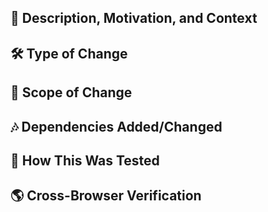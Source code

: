 ## 🚀 Description, Motivation, and Context

<!--
  Describe your changes in detail. Why is this change is required? What problem does it solve?
  Screenshots and fun icons are welcome 🎉
-->
<!--
  Be sure to pick a proper title prefix:
-->
<!-- - `build():` - changes that affect the build system or external dependencies <!-- -->
<!-- - `ci():` - changes to our CI configuration files and scripts <!-- -->
<!-- - `chore():` - changes to auxiliary tools and libraries <!-- -->
<!-- - `docs():` - documentation only changes <!-- -->
<!-- - `feat():` - a new feature <!-- -->
<!-- - `fix():` - a bug fix <!-- -->
<!-- - `perf():` - improves performance <!-- -->
<!-- - `refactor():` - neither fixes a bug nor adds a feature <!-- -->
<!-- - `revert():` - new commits to reverse the effect of some earlier commits <!-- -->
<!-- - `style():` - changes that do not affect the meaning of the code (linting, etc) <!-- -->
<!-- - `test():` - adding missing tests or correcting existing tests <!-- -->

## 🛠️ Type of Change

<!--
  UNCOMMENT the relevant type below to help others understand the intent of your PR:
-->
<!-- - Feature addition/update <!-- -->
<!-- - Bugfix <!-- -->
<!-- - Tests <!-- -->
<!-- - Documentation update <!-- -->
<!-- - Maintenance/dependency changes <!-- -->
<!-- - Architecture improvement <!-- -->
<!-- - Dev Tools <!-- -->
<!-- - Build/deploy improvement <!-- -->
<!-- - Proof of Concept <!-- -->

## 🎯 Scope of Change

<!--
  UNCOMMENT the relevant scope of change  below to describe the scope of your change,
  in terms of [semver](http://semver.org):
-->
<!-- - PATCH (non-breaking change addressing an open issue) <!-- -->
<!-- - MINOR (non-breaking change that adds functionality) <!-- -->
<!-- - MAJOR (breaking change fix or feature that changes existing interface or functionality) <!-- -->

## 🎶 Dependencies Added/Changed

<!--
  Please list any third-party packages updated
  - `express@2.0.1` -> `express@^2.3.5`
  - `react@15.5.15` -> `react@16.x`
  - `react-awesome-stuff@^1.5` added
  - `react-dumb-stuff@3.0` removed
-->

## 🌮 How This Was Tested

<!--
  Describe the before and after of how your change was tested/confirmed as working correctly.
  If you are making changes to production config, include how you tested in qa environment
  and how you tested in production environment.

  For code changes, UNCOMMENT this section to include a manual test plan which can be used by the reviewer to manually smoke test your pr prod:

  Happy Path(s):
  1. user visits /video using a mobile simulator
  2. user clicks on x
  3. expect y to happen

  <Screenshot>

  Regression Path(s):
  1. user visits /video using a mobile simulator
  2. user clicks on z
  3. expect y to not happen

  1. user visits /video using a desktop browser
  2. user clicks on x
  3. expect y to not happen
-->

## 🌎 Cross-Browser Verification

<!---
  UNCOMMENT the below table if changes may have a client-side impact.
  Perform manual verification of all relevant features and indicate in the table which browsers have been tested.

| <img src="https://github.shuttercorp.net/storage/user/712/files/bab46380-4fe5-11e9-8f8d-94329d9711dc" width="20" /> | <img src="https://github.shuttercorp.net/storage/user/712/files/fea76880-4fe5-11e9-9482-0422ee0bca14"  width="20" /> | <img src="https://github.shuttercorp.net/storage/user/712/files/2991bc80-4fe6-11e9-84e1-5b13c256258b" width="20" /> | <img src="https://github.shuttercorp.net/storage/user/712/files/7a091a00-4fe6-11e9-836b-66e16f7a7131" width="20" /> **11** | <img src="https://github.shuttercorp.net/storage/user/712/files/c7d85d80-508c-11e9-88c7-147eb0985aa7" width="20" /> **Edge** |
| :-: | :-: | :-: | :-: | :-: |
| - | - | - | - | - |
-->
